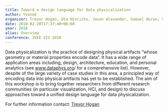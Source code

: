 ```yaml
---
title: Toward a design language for data physicalization
author: Yvonne
organizer: Trevor Hogan, Uta Hinrichs, Jason Alexander, Samuel Huron, Sheelagh Carpendale, and Eva Hornecker
date: 2018-02-20T17:37:40+00:00
year: 2018
alias: Overview
conference: IEEE VIS 2018
---
```

<span style="font-size:14px"><span id="docs-internal-guid-5ab47089-741b-2206-9254-b9adcbf74049">Data physicalization is the practice of designing physical artifacts &ldquo;whose geometry or material properties encode data&rdquo;. It has a wide range of application areas including, design, architecture, education, and personal analytics (see </span><a href="http://www.dataphys.org" style="text-decoration:none">www.dataphys.org</a>/ for a comprehensive list). However, despite of the large variety of case studies in this area, a principled way of encoding data into physical artifacts has yet to be established. The aim of this workshop is to bring together researchers from different research communities (in particular visualization, HCI, and design) to discuss approaches toward a unified design language for data physicalization. </span> 

<span style="font-size:14px">For further information contact: <a href="mailto:trevor.hogan@cit.ie">Trevor Hogan</a></span>